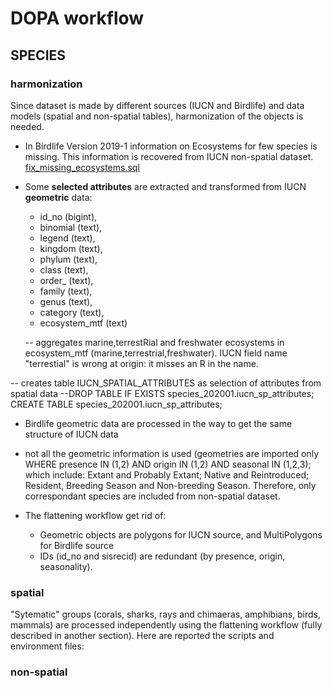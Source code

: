 # DOPA workflow

## SPECIES

### harmonization

Since dataset is made by different sources (IUCN and Birdlife) and data models (spatial and non-spatial tables), harmonization of the objects is needed.

+  In Birdlife Version 2019-1 information on Ecosystems for few species is missing. This information is recovered from IUCN non-spatial dataset. [fix_missing_ecosystems.sql](./species_2020/fix_missing_ecosystems.sql)
+  Some **selected attributes** are extracted and transformed from IUCN **geometric** data:
   +  id_no (bigint),
   +  binomial (text),
   +  legend (text),
   +  kingdom (text),
   +  phylum (text),
   +  class (text),
   +  order_ (text),
   +  family (text),
   +  genus (text),
   +  category (text),
   +  ecosystem_mtf (text)

	-- aggregates marine,terrestRial and freshwater ecosystems in ecosystem_mtf (marine,terrestrial,freshwater). IUCN field name "terrestial" is wrong at origin: it misses an R in the name.

 -- creates table IUCN_SPATIAL_ATTRIBUTES as selection of attributes from spatial data
	--DROP TABLE IF EXISTS species_202001.iucn_sp_attributes; 
	CREATE TABLE species_202001.iucn_sp_attributes;

+  Birdlife geometric data are processed in the way to get the same structure of IUCN data
+  not all the geometric information is used (geometries are imported only WHERE presence IN (1,2) AND origin IN (1,2) AND seasonal IN (1,2,3); which include: Extant and Probably Extant; Native and Reintroduced; Resident, Breeding Season and Non-breeding Season. Therefore, only correspondant species are included from non-spatial dataset.

+  The flattening workflow get rid of:
   +  Geometric objects are polygons for IUCN source, and MultiPolygons for Birdlife source
   +  IDs (id_no and sisrecid) are redundant (by presence, origin, seasonality).



### spatial

"Sytematic" groups (corals, sharks, rays and chimaeras, amphibians, birds, mammals) are processed independently using the flattening workflow (fully described in another section).
Here are reported the scripts and environment files:

### non-spatial
